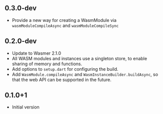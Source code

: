## 0.3.0-dev

- Provide a new way for creating a WasmModule via 
  `wasmModuleCompileAsync` and `wasmModuleCompileSync`

## 0.2.0-dev

- Update to Wasmer 2.1.0
- All WASM modules and instances use a singleton store, to enable sharing of
  memory and functions.
- Add options to `setup.dart` for configuring the build.
- Add `WasmModule.compileAsync` and `WasmInstanceBuilder.buildAsync`, so that
  the web API can be supported in the future.

## 0.1.0+1

- Initial version
